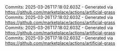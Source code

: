 Commits: 2025-03-26T17:18:02.603Z - Generated via https://github.com/marketplace/actions/artificial-grass
<br>
Commits: 2025-03-26T17:18:02.603Z - Generated via https://github.com/marketplace/actions/artificial-grass
<br>
Commits: 2025-03-26T17:18:02.603Z - Generated via https://github.com/marketplace/actions/artificial-grass
<br>
Commits: 2025-03-26T17:18:02.603Z - Generated via https://github.com/marketplace/actions/artificial-grass
<br>
